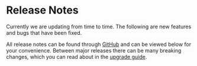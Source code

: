 # Release Notes

Currently we are updating from time to time. The following are new features and bugs that have been fixed. 

All release notes can be found through [GitHub](https://github.com/masastack/MASA.Blazor/releases) and can be viewed below for your convenience. Between major releases there can be many breaking changes, which you can read about in the [upgrade guide](/blazor/getting-started/upgrade-guide).

<app-releases owner="masastack" repo="MASA.Blazor"></app-releases>
